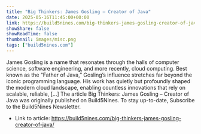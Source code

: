 ```yaml
---
title: "Big Thinkers: James Gosling – Creator of Java"
date: 2025-05-16T11:45:00+00:00
link: https://build5nines.com/big-thinkers-james-gosling-creator-of-java/
showShare: false
showReadTime: false
thumbnail: images/misc.png
tags: ["build5nines.com"]
---
```

James Gosling is a name that resonates through the halls of computer science, software engineering, and more recently, cloud computing. Best known as the “Father of Java,” Gosling’s influence stretches far beyond the iconic programming language. His work has quietly but profoundly shaped the modern cloud landscape, enabling countless innovations that rely on scalable, reliable, […]
The article Big Thinkers: James Gosling – Creator of Java was originally published on Build5Nines. To stay up-to-date, Subscribe to the Build5Nines Newsletter.

- Link to article: https://build5nines.com/big-thinkers-james-gosling-creator-of-java/